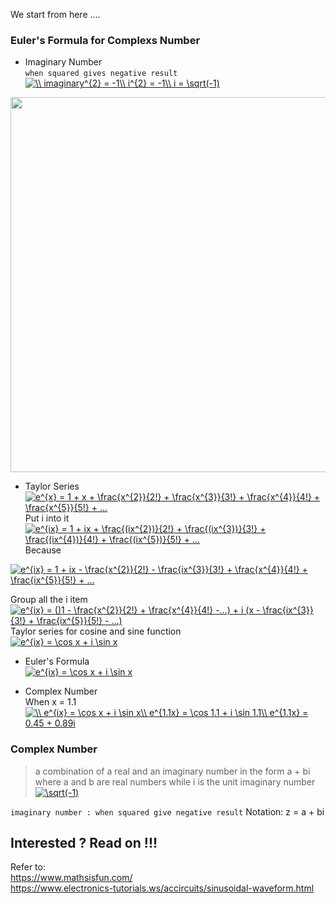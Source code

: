 We start from here ....

### Euler's Formula for Complexs Number
* Imaginary Number  
`when squared gives negative result`  
<a href="https://www.codecogs.com/eqnedit.php?latex=\\&space;imaginary^{2}&space;=&space;-1\\&space;i^{2}&space;=&space;-1\\&space;i&space;=&space;\sqrt(-1)" target="_blank"><img src="https://latex.codecogs.com/gif.latex?\\&space;imaginary^{2}&space;=&space;-1\\&space;i^{2}&space;=&space;-1\\&space;i&space;=&space;\sqrt(-1)" title="\\ imaginary^{2} = -1\\ i^{2} = -1\\ i = \sqrt(-1)" /></a>
<img src="https://github.com/whentea/afbeldingeen/blob/master/rotation_vector.gif" align="center" width="600">  

* Taylor Series  
<a href="https://www.codecogs.com/eqnedit.php?latex=e^{x}&space;=&space;1&space;&plus;&space;x&space;&plus;&space;\frac{x^{2}}{2!}&space;&plus;&space;\frac{x^{3}}{3!}&space;&plus;&space;\frac{x^{4}}{4!}&space;&plus;&space;\frac{x^{5}}{5!}&space;&plus;&space;..." target="_blank"><img src="https://latex.codecogs.com/gif.latex?e^{x}&space;=&space;1&space;&plus;&space;x&space;&plus;&space;\frac{x^{2}}{2!}&space;&plus;&space;\frac{x^{3}}{3!}&space;&plus;&space;\frac{x^{4}}{4!}&space;&plus;&space;\frac{x^{5}}{5!}&space;&plus;&space;..." title="e^{x} = 1 + x + \frac{x^{2}}{2!} + \frac{x^{3}}{3!} + \frac{x^{4}}{4!} + \frac{x^{5}}{5!} + ..." /></a>  
Put i into it  
<a href="https://www.codecogs.com/eqnedit.php?latex=e^{ix}&space;=&space;1&space;&plus;&space;ix&space;&plus;&space;\frac{(ix^{2})}{2!}&space;&plus;&space;\frac{(ix^{3})}{3!}&space;&plus;&space;\frac{(ix^{4})}{4!}&space;&plus;&space;\frac{(ix^{5})}{5!}&space;&plus;&space;..." target="_blank"><img src="https://latex.codecogs.com/gif.latex?e^{ix}&space;=&space;1&space;&plus;&space;ix&space;&plus;&space;\frac{(ix^{2})}{2!}&space;&plus;&space;\frac{(ix^{3})}{3!}&space;&plus;&space;\frac{(ix^{4})}{4!}&space;&plus;&space;\frac{(ix^{5})}{5!}&space;&plus;&space;..." title="e^{ix} = 1 + ix + \frac{(ix^{2})}{2!} + \frac{(ix^{3})}{3!} + \frac{(ix^{4})}{4!} + \frac{(ix^{5})}{5!} + ..." /></a>  
Because  
 
<a href="https://www.codecogs.com/eqnedit.php?latex=e^{ix}&space;=&space;1&space;&plus;&space;ix&space;-&space;\frac{x^{2}}{2!}&space;-&space;\frac{ix^{3}}{3!}&space;&plus;&space;\frac{x^{4}}{4!}&space;&plus;&space;\frac{ix^{5}}{5!}&space;&plus;&space;..." target="_blank"><img src="https://latex.codecogs.com/gif.latex?e^{ix}&space;=&space;1&space;&plus;&space;ix&space;-&space;\frac{x^{2}}{2!}&space;-&space;\frac{ix^{3}}{3!}&space;&plus;&space;\frac{x^{4}}{4!}&space;&plus;&space;\frac{ix^{5}}{5!}&space;&plus;&space;..." title="e^{ix} = 1 + ix - \frac{x^{2}}{2!} - \frac{ix^{3}}{3!} + \frac{x^{4}}{4!} + \frac{ix^{5}}{5!} + ..." /></a>  

Group all the i item  
<a href="https://www.codecogs.com/eqnedit.php?latex=e^{ix}&space;=&space;()1&space;-&space;\frac{x^{2}}{2!}&space;&plus;&space;\frac{x^{4}}{4!}&space;-...)&space;&plus;&space;i&space;(x&space;-&space;\frac{ix^{3}}&space;{3!}&space;&plus;&space;\frac{ix^{5}}{5!}&space;-&space;...)" target="_blank"><img src="https://latex.codecogs.com/gif.latex?e^{ix}&space;=&space;()1&space;-&space;\frac{x^{2}}{2!}&space;&plus;&space;\frac{x^{4}}{4!}&space;-...)&space;&plus;&space;i&space;(x&space;-&space;\frac{ix^{3}}&space;{3!}&space;&plus;&space;\frac{ix^{5}}{5!}&space;-&space;...)" title="e^{ix} = ()1 - \frac{x^{2}}{2!} + \frac{x^{4}}{4!} -...) + i (x - \frac{ix^{3}} {3!} + \frac{ix^{5}}{5!} - ...)" /></a>  
Taylor series for cosine and sine function  
<a href="https://www.codecogs.com/eqnedit.php?latex=e^{ix}&space;=&space;\cos&space;x&space;&plus;&space;i&space;\sin&space;x" target="_blank"><img src="https://latex.codecogs.com/gif.latex?e^{ix}&space;=&space;\cos&space;x&space;&plus;&space;i&space;\sin&space;x" title="e^{ix} = \cos x + i \sin x" /></a>  


* Euler's Formula  
<a href="https://www.codecogs.com/eqnedit.php?latex=e^{ix}&space;=&space;\cos&space;x&space;&plus;&space;i&space;\sin&space;x" target="_blank"><img src="https://latex.codecogs.com/gif.latex?e^{ix}&space;=&space;\cos&space;x&space;&plus;&space;i&space;\sin&space;x" title="e^{ix} = \cos x + i \sin x" /></a>  

* Complex Number  
When x = 1.1  
<a href="https://www.codecogs.com/eqnedit.php?latex=\\&space;e^{ix}&space;=&space;\cos&space;x&space;&plus;&space;i&space;\sin&space;x\\&space;e^{1.1x}&space;=&space;\cos&space;1.1&space;&plus;&space;i&space;\sin&space;1.1\\&space;e^{1.1x}&space;=&space;0.45&space;&plus;&space;0.89i" target="_blank"><img src="https://latex.codecogs.com/gif.latex?\\&space;e^{ix}&space;=&space;\cos&space;x&space;&plus;&space;i&space;\sin&space;x\\&space;e^{1.1x}&space;=&space;\cos&space;1.1&space;&plus;&space;i&space;\sin&space;1.1\\&space;e^{1.1x}&space;=&space;0.45&space;&plus;&space;0.89i" title="\\ e^{ix} = \cos x + i \sin x\\ e^{1.1x} = \cos 1.1 + i \sin 1.1\\ e^{1.1x} = 0.45 + 0.89i" /></a>  

### Complex Number  
> a combination of a real and an imaginary number in the form a + bi
> where a and b are real numbers while i is the unit imaginary number <a href="https://www.codecogs.com/eqnedit.php?latex=\sqrt(-1)" target="_blank"><img src="https://latex.codecogs.com/gif.latex?\sqrt(-1)" title="\sqrt(-1)" /></a>  

`imaginary number : when squared give negative result`
Notation:  z =  a + bi

## Interested ? Read on !!! 

Refer to:  
https://www.mathsisfun.com/  
https://www.electronics-tutorials.ws/accircuits/sinusoidal-waveform.html